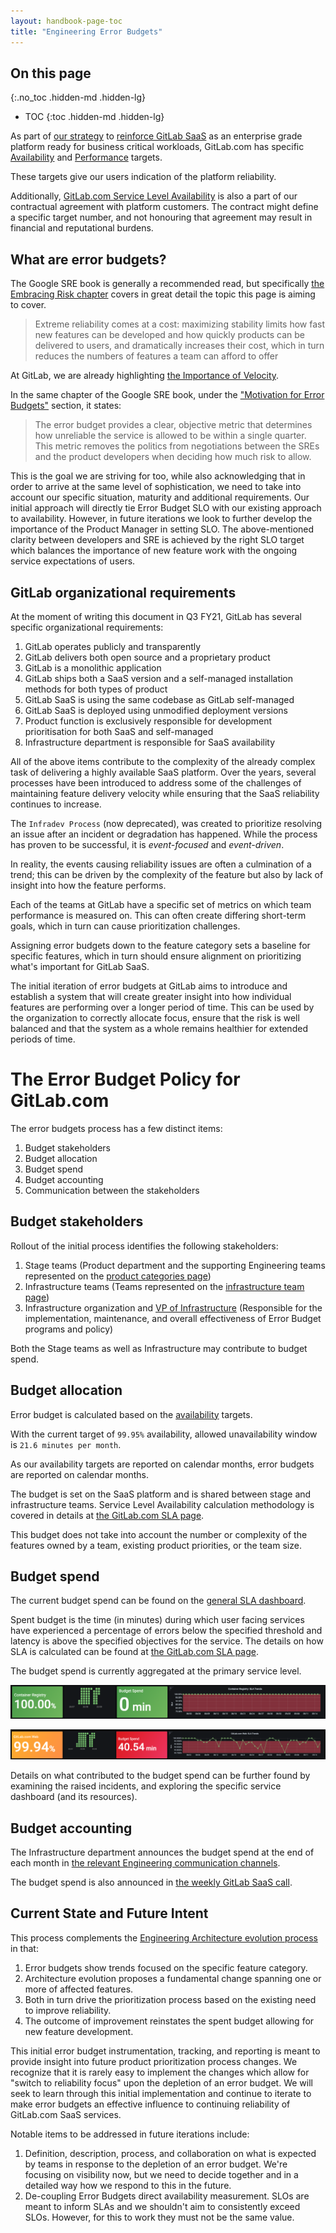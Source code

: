 ```yaml
---
layout: handbook-page-toc
title: "Engineering Error Budgets"
---
```


## On this page
{:.no_toc .hidden-md .hidden-lg}

- TOC
{:toc .hidden-md .hidden-lg}

As part of [our strategy][strategy] to [reinforce GitLab SaaS][product strategy] as an enterprise grade platform ready for business critical workloads, GitLab.com has specific [Availability][availability] and [Performance][performance] targets.

These targets give our users indication of the platform reliability.

Additionally, [GitLab.com Service Level Availability][SLA methodology] is also a part of our contractual agreement with platform customers. The contract might define a specific target number, and not honouring that agreement may result in financial and reputational burdens.

## What are error budgets?

The Google SRE book is generally a recommended read, but specifically [the Embracing Risk chapter][embracing risk] covers in great detail the topic this page is aiming to cover.

> Extreme reliability comes at a cost: maximizing stability limits how fast new features can be developed and how quickly products can be delivered to users, and dramatically increases their cost, which in turn reduces the numbers of features a team can afford to offer

At GitLab, we are already highlighting [the Importance of Velocity][velocity].

In the same chapter of the Google SRE book, under the ["Motivation for Error Budgets"][motivation] section, it states:

> The error budget provides a clear, objective metric that determines how unreliable the service is allowed to be within a single quarter. This metric removes the politics from negotiations between the SREs and the product developers when deciding how much risk to allow.

This is the goal we are striving for too, while also acknowledging that in order to arrive at the same level of sophistication, we need to take into account our specific situation, maturity and additional requirements.
Our initial approach will directly tie Error Budget SLO with our existing approach to availability. However, in future iterations we look to further develop the importance of the Product Manager in setting SLO. The above-mentioned clarity between developers and SRE is achieved by the right SLO target which balances the importance of new feature work with the ongoing service expectations of users.

## GitLab organizational requirements

At the moment of writing this document in Q3 FY21, GitLab has several specific organizational requirements:

1. GitLab operates publicly and transparently
1. GitLab delivers both open source and a proprietary product
1. GitLab is a monolithic application
1. GitLab ships both a SaaS version and a self-managed installation methods for both types of product
1. GitLab SaaS is using the same codebase as GitLab self-managed
1. GitLab SaaS is deployed using unmodified deployment versions
1. Product function is exclusively responsible for development prioritisation for both SaaS and self-managed
1. Infrastructure department is responsible for SaaS availability

All of the above items contribute to the complexity of the already complex task of
delivering a highly available SaaS platform. Over the years, several processes have been introduced to address some of the challenges of maintaining feature delivery velocity while ensuring that the SaaS reliability continues to increase.

The `Infradev Process` (now deprecated), was created to prioritize resolving an issue after an incident or degradation has happened. While the process has proven to be successful, it is _event-focused_ and _event-driven_.

In reality, the events causing reliability issues are often a culmination of a trend; this can be driven by the complexity of the feature but also by lack of insight into how the feature performs.

Each of the teams at GitLab have a specific set of metrics on which team performance is measured on. This can often create differing short-term goals, which in turn can cause prioritization challenges.

Assigning error budgets down to the feature category sets a baseline for specific features, which in turn should ensure alignment on prioritizing what's important for GitLab SaaS.

The initial iteration of error budgets at GitLab aims to introduce and establish a system that will create greater insight into how individual features are performing over a longer period of time. This can be used by the organization to correctly allocate focus, ensure that the risk is well balanced and that the system as a whole remains healthier for extended periods of time.

# The Error Budget Policy for GitLab.com

The error budgets process has a few distinct items:

1. Budget stakeholders
1. Budget allocation
1. Budget spend
1. Budget accounting
1. Communication between the stakeholders

## Budget stakeholders

Rollout of the initial process identifies the following stakeholders:

1. Stage teams (Product department and the supporting Engineering teams represented on the [product categories page][categories])
1. Infrastructure teams (Teams represented on the [infrastructure team page][infra teams])
1. Infrastructure organization and [VP of Infrastructure](https://about.gitlab.com/handbook/engineering/infrastructure/#mstaff) (Responsible for the implementation, maintenance, and overall effectiveness of Error Budget programs and policy)

Both the Stage teams as well as Infrastructure may contribute to budget spend.

## Budget allocation

Error budget is calculated based on the [availability] targets.

With the current target of `99.95%` availability, allowed unavailability window is `21.6 minutes per month`.

As our availability targets are reported on calendar months, error budgets are reported on calendar months.

The budget is set on the SaaS platform and is shared between stage and infrastructure teams. Service Level Availability calculation methodology is covered in details at [the GitLab.com SLA page][SLA methodology].

This budget does not take into account the number or complexity of the features owned by a team, existing product priorities, or the team size.

## Budget spend

The current budget spend can be found on the [general SLA dashboard][SLA dashboard].

Spent budget is the time (in minutes) during which user facing services have experienced a percentage of errors below the specified threshold and latency is above the specified objectives for the service. The details on how SLA is calculated can be found at [the GitLab.com SLA page][SLA methodology].

The budget spend is currently aggregated at the primary service level.

![Complete budget](img/complete-budget.png)

![Spent budget](img/spent-budget.png)

Details on what contributed to the budget spend can be further found by examining the raised incidents, and exploring the specific service dashboard (and its resources).

## Budget accounting

The Infrastructure department announces the budget spend at the end of each month in [the relevant Engineering communication channels][eng comms].

The budget spend is also announced in [the weekly GitLab SaaS call](/handbook/engineering/infrastructure/#gitlab-saas-infrastructure).

## Current State and Future Intent

This process complements the [Engineering Architecture evolution process][architecture] in that:

1. Error budgets show trends focused on the specific feature category.
1. Architecture evolution proposes a fundamental change spanning one or more of affected features.
1. Both in turn drive the prioritization process based on the existing need to improve reliability.
1. The outcome of improvement reinstates the spent budget allowing for new feature development.

This initial error budget instrumentation, tracking, and reporting is meant to provide insight into future product prioritization process changes. We recognize that it is rarely easy to implement the changes which allow for "switch to reliability focus" upon the depletion of an error budget. We will seek to learn through this initial implementation and continue to iterate to make error budgets an effective influence to continuing reliability of GitLab.com SaaS services.

Notable items to be addressed in future iterations include:

1. Definition, description, process, and collaboration on what is expected by teams in response to the depletion of an error budget. We're focusing on visibility now, but we need to decide together and in a detailed way how we respond to this in the future.
1. De-coupling Error Budgets direct availability measurement. SLOs are meant to inform SLAs and we shouldn't aim to consistently exceed SLOs. However, for this to work they must not be the same value.

[strategy]: /direction/#3-year-strategy
[product strategy]: /direction/enablement/dotcom/
[availability]: /handbook/engineering/infrastructure/performance-indicators/#gitlabcom-availability
[performance]: /handbook/engineering/infrastructure/performance-indicators/#gitlabcom-performance
[SLA methodology]: /handbook/engineering/monitoring/#gitlabcom-service-level-availability
[embracing risk]: https://landing.google.com/sre/sre-book/chapters/embracing-risk/#id-AnCDFmtB
[velocity]: /handbook/engineering/#the-importance-of-velocity
[motivation]: https://landing.google.com/sre/sre-book/chapters/embracing-risk/#id-na2u1S2SKi1
[infradev]: /handbook/engineering/workflow/index.html#availability-and-performance-refinement
[architecture]: /handbook/engineering/architecture/workflow/
[categories]: /handbook/product/product-categories/
[infra teams]: /handbook/engineering/infrastructure/team/
[severity]: /handbook/engineering/quality/issue-triage/#availability
[okr]: /handbook/engineering/#engineering-okr-process
[eng comms]: /handbook/engineering/#keeping-yourself-informed
[SLA dashboard]: https://dashboards.gitlab.net/d/general-slas/general-slas?orgId=1&from=now-30d&to=now
